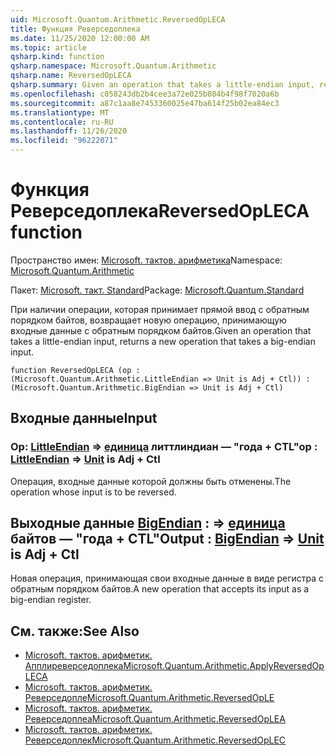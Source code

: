 ```yaml
---
uid: Microsoft.Quantum.Arithmetic.ReversedOpLECA
title: Функция Реверседоплека
ms.date: 11/25/2020 12:00:00 AM
ms.topic: article
qsharp.kind: function
qsharp.namespace: Microsoft.Quantum.Arithmetic
qsharp.name: ReversedOpLECA
qsharp.summary: Given an operation that takes a little-endian input, returns a new operation that takes a big-endian input.
ms.openlocfilehash: c058243db2b4cee3a72e025b084b4f98f7020a6b
ms.sourcegitcommit: a87c1aa8e7453360025e47ba614f25b02ea84ec3
ms.translationtype: MT
ms.contentlocale: ru-RU
ms.lasthandoff: 11/26/2020
ms.locfileid: "96222071"
---
```

# <a name="reversedopleca-function"></a><span data-ttu-id="88313-102">Функция Реверседоплека</span><span class="sxs-lookup"><span data-stu-id="88313-102">ReversedOpLECA function</span></span>

<span data-ttu-id="88313-103">Пространство имен: [Microsoft. тактов. арифметика](xref:Microsoft.Quantum.Arithmetic)</span><span class="sxs-lookup"><span data-stu-id="88313-103">Namespace: [Microsoft.Quantum.Arithmetic](xref:Microsoft.Quantum.Arithmetic)</span></span>

<span data-ttu-id="88313-104">Пакет: [Microsoft. такт. Standard](https://nuget.org/packages/Microsoft.Quantum.Standard)</span><span class="sxs-lookup"><span data-stu-id="88313-104">Package: [Microsoft.Quantum.Standard](https://nuget.org/packages/Microsoft.Quantum.Standard)</span></span>


<span data-ttu-id="88313-105">При наличии операции, которая принимает прямой ввод с обратным порядком байтов, возвращает новую операцию, принимающую входные данные с обратным порядком байтов.</span><span class="sxs-lookup"><span data-stu-id="88313-105">Given an operation that takes a little-endian input, returns a new operation that takes a big-endian input.</span></span>

```qsharp
function ReversedOpLECA (op : (Microsoft.Quantum.Arithmetic.LittleEndian => Unit is Adj + Ctl)) : (Microsoft.Quantum.Arithmetic.BigEndian => Unit is Adj + Ctl)
```


## <a name="input"></a><span data-ttu-id="88313-106">Входные данные</span><span class="sxs-lookup"><span data-stu-id="88313-106">Input</span></span>

### <a name="op--littleendian--unit--is-adj--ctl"></a><span data-ttu-id="88313-107">Op: [LittleEndian](xref:Microsoft.Quantum.Arithmetic.LittleEndian) => [единица](xref:microsoft.quantum.lang-ref.unit) литтлиндиан — "года + CTL"</span><span class="sxs-lookup"><span data-stu-id="88313-107">op : [LittleEndian](xref:Microsoft.Quantum.Arithmetic.LittleEndian) => [Unit](xref:microsoft.quantum.lang-ref.unit)  is Adj + Ctl</span></span>

<span data-ttu-id="88313-108">Операция, входные данные которой должны быть отменены.</span><span class="sxs-lookup"><span data-stu-id="88313-108">The operation whose input is to be reversed.</span></span>



## <a name="output--bigendian--unit--is-adj--ctl"></a><span data-ttu-id="88313-109">Выходные данные [BigEndian](xref:Microsoft.Quantum.Arithmetic.BigEndian) : => [единица](xref:microsoft.quantum.lang-ref.unit) байтов — "года + CTL"</span><span class="sxs-lookup"><span data-stu-id="88313-109">Output : [BigEndian](xref:Microsoft.Quantum.Arithmetic.BigEndian) => [Unit](xref:microsoft.quantum.lang-ref.unit)  is Adj + Ctl</span></span>

<span data-ttu-id="88313-110">Новая операция, принимающая свои входные данные в виде регистра с обратным порядком байтов.</span><span class="sxs-lookup"><span data-stu-id="88313-110">A new operation that accepts its input as a big-endian register.</span></span>

## <a name="see-also"></a><span data-ttu-id="88313-111">См. также:</span><span class="sxs-lookup"><span data-stu-id="88313-111">See Also</span></span>

- [<span data-ttu-id="88313-112">Microsoft. тактов. арифметик. Апплиреверседоплека</span><span class="sxs-lookup"><span data-stu-id="88313-112">Microsoft.Quantum.Arithmetic.ApplyReversedOpLECA</span></span>](xref:Microsoft.Quantum.Arithmetic.ApplyReversedOpLECA)
- [<span data-ttu-id="88313-113">Microsoft. тактов. арифметик. Реверседопле</span><span class="sxs-lookup"><span data-stu-id="88313-113">Microsoft.Quantum.Arithmetic.ReversedOpLE</span></span>](xref:Microsoft.Quantum.Arithmetic.ReversedOpLE)
- [<span data-ttu-id="88313-114">Microsoft. тактов. арифметик. Реверседоплеа</span><span class="sxs-lookup"><span data-stu-id="88313-114">Microsoft.Quantum.Arithmetic.ReversedOpLEA</span></span>](xref:Microsoft.Quantum.Arithmetic.ReversedOpLEA)
- [<span data-ttu-id="88313-115">Microsoft. тактов. арифметик. Реверседоплек</span><span class="sxs-lookup"><span data-stu-id="88313-115">Microsoft.Quantum.Arithmetic.ReversedOpLEC</span></span>](xref:Microsoft.Quantum.Arithmetic.ReversedOpLEC)